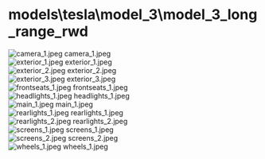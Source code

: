 <h1>models\tesla\model_3\model_3_long_range_rwd</h1>
<div class="container text-center">
<div class="row">
<div class="col col-lg-2 col-6">
<img src="https://media.evkx.net/multimedia/models/tesla/model_3/model_3_long_range_rwd/camera_1_xst.jpeg" class="img-thumbnail" alt="camera_1.jpeg">
camera_1.jpeg
</div>
<div class="col col-lg-2 col-6">
<img src="https://media.evkx.net/multimedia/models/tesla/model_3/model_3_long_range_rwd/exterior_1_xst.jpeg" class="img-thumbnail" alt="exterior_1.jpeg">
exterior_1.jpeg
</div>
<div class="col col-lg-2 col-6">
<img src="https://media.evkx.net/multimedia/models/tesla/model_3/model_3_long_range_rwd/exterior_2_xst.jpeg" class="img-thumbnail" alt="exterior_2.jpeg">
exterior_2.jpeg
</div>
<div class="col col-lg-2 col-6">
<img src="https://media.evkx.net/multimedia/models/tesla/model_3/model_3_long_range_rwd/exterior_3_xst.jpeg" class="img-thumbnail" alt="exterior_3.jpeg">
exterior_3.jpeg
</div>
<div class="col col-lg-2 col-6">
<img src="https://media.evkx.net/multimedia/models/tesla/model_3/model_3_long_range_rwd/frontseats_1_xst.jpeg" class="img-thumbnail" alt="frontseats_1.jpeg">
frontseats_1.jpeg
</div>
<div class="col col-lg-2 col-6">
<img src="https://media.evkx.net/multimedia/models/tesla/model_3/model_3_long_range_rwd/headlights_1_xst.jpeg" class="img-thumbnail" alt="headlights_1.jpeg">
headlights_1.jpeg
</div>
<div class="col col-lg-2 col-6">
<img src="https://media.evkx.net/multimedia/models/tesla/model_3/model_3_long_range_rwd/main_1_xst.jpeg" class="img-thumbnail" alt="main_1.jpeg">
main_1.jpeg
</div>
<div class="col col-lg-2 col-6">
<img src="https://media.evkx.net/multimedia/models/tesla/model_3/model_3_long_range_rwd/rearlights_1_xst.jpeg" class="img-thumbnail" alt="rearlights_1.jpeg">
rearlights_1.jpeg
</div>
<div class="col col-lg-2 col-6">
<img src="https://media.evkx.net/multimedia/models/tesla/model_3/model_3_long_range_rwd/rearlights_2_xst.jpeg" class="img-thumbnail" alt="rearlights_2.jpeg">
rearlights_2.jpeg
</div>
<div class="col col-lg-2 col-6">
<img src="https://media.evkx.net/multimedia/models/tesla/model_3/model_3_long_range_rwd/screens_1_xst.jpeg" class="img-thumbnail" alt="screens_1.jpeg">
screens_1.jpeg
</div>
<div class="col col-lg-2 col-6">
<img src="https://media.evkx.net/multimedia/models/tesla/model_3/model_3_long_range_rwd/screens_2_xst.jpeg" class="img-thumbnail" alt="screens_2.jpeg">
screens_2.jpeg
</div>
<div class="col col-lg-2 col-6">
<img src="https://media.evkx.net/multimedia/models/tesla/model_3/model_3_long_range_rwd/wheels_1_xst.jpeg" class="img-thumbnail" alt="wheels_1.jpeg">
wheels_1.jpeg
</div>
</div>
</div>
